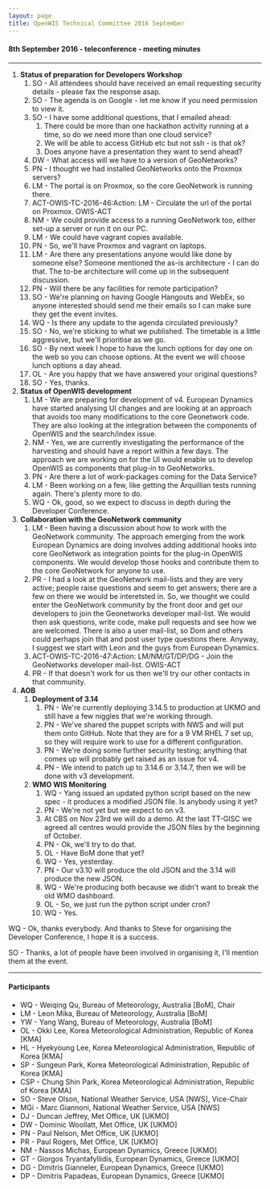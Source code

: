 ```yaml
---
layout: page
title: OpenWIS Technical Committee 2016 September
---
```


#### 8th September 2016 - teleconference - meeting minutes

---


1. **Status of preparation for Developers Workshop**
	1. SO - All attendees should have received an email requesting security details - please fax the response asap.
	2. SO - The agenda is on Google - let me know if you need permission to view it.
	3. SO - I have some additional questions, that I emailed ahead:
		1. There could be more than one hackathon activity running at a time, so do we need more than one cloud service?
		2. We will be able to access GitHub etc but not ssh - is that ok?
		3. Does anyone have a presentation they want to send ahead?
	4. DW - What access will we have to a version of GeoNetworks?
	5. PN - I thought we had installed GeoNetworks onto the Proxmox servers?
	6. LM - The portal is on Proxmox, so the core GeoNetwork is running there.
	7. ACT-OWIS-TC-2016-46:Action: LM - Circulate the url of the portal on Proxmox. OWIS-ACT
	8. NM - We could provide access to a running GeoNetwork too, either set-up a server or run it on our PC.
	9. LM - We could have vagrant copies available.
	10. PN - So, we'll have Proxmox and vagrant on laptops.
	11. LM - Are there any presentations anyone would like done by someone else?  Someone mentioned the as-is architecture - I can do that.  The to-be architecture will come up in the subsequent discussion.
	12. PN - Will there be any facilities for remote participation?
	13. SO - We're planning on having Google Hangouts and WebEx, so anyone interested should send me their emails so I can make sure they get the event invites.
	14. WQ - Is there any update to the agenda circulated previously?
	15. SO - No, we're sticking to what we published. The timetable is a little aggressive, but we'll prioritise as we go.
	16. SO - By next week I hope to have the lunch options for day one on the web so you can choose options.  At the event we will choose lunch options a day ahead.
	17. OL - Are you happy that we have answered your original questions?
	18. SO - Yes, thanks.
2. **Status of OpenWIS development**
	1. LM - We are preparing for development of v4.  European Dynamics have started analysing UI changes and are looking at an approach that avoids too many modifications to the core Geonetwork code.  They are also looking at the integration between the components of OpenWIS and the search/index issue.
	2. NM - Yes, we are currently investigating the performance of the harvesting and should have a report within a few days.  The approach we are working on for the UI would enable us to develop OpenWIS as components that plug-in to GeoNetworks.
	3. PN - Are there a lot of work-packages coming for the Data Service?
	4. LM - Been working on a few, like getting the Arquillian tests running again.  There's plenty more to do.
	5. WQ - Ok, good, so we expect to discuss in depth during the Developer Conference.
3. **Collaboration with the GeoNetwork community**
	1. LM - Been having a discussion about how to work with the GeoNetwork community.  The approach emerging from the work European Dynamics are doing involves adding additional hooks into core GeoNetwork as integration points for the plug-in OpenWIS components.  We would develop those hooks and contribute them to the core GeoNetwork for anyone to use.
	2. PR - I had a look at the GeoNetwork mail-lists and they are very active; people raise questions and seem to get answers; there are a few on there we would be interetsted in.  So, we thought we could enter the GeoNetwork community by the front door and get our developers to join the Geonetworks developer mail-list.  We would then ask questions, write code, make pull requests and see how we are welcomed.  There is also a user mail-list, so Dom and others could perhaps join that and post user type questions there.  Anyway, I suggest we start with Leon and the guys from European Dynamics.
	3. ACT-OWIS-TC-2016-47:Action: LM/NM/GT/DP/DG - Join the GeoNetworks developer mail-list. OWIS-ACT
	4. PR - If that doesn't work for us then we'll try our other contacts in that community.
4. **AOB**
	1. **Deployment of 3.14**
		1. PN - We're currently deploying 3.14.5 to production at UKMO and still have a few niggles that we're working through.
		2. PN - We've shared the puppet scripts with NWS and will put them onto GitHub.  Note that they are for a 9 VM RHEL 7 set up, so they will require work to use for a different configuration.
		3. PN - We're doing some further security testing; anything that comes up will probably get raised as an issue for v4.
		4. PN - We intend to patch up to 3.14.6 or 3.14.7, then we will be done with v3 development.
	2. **WMO WIS Monitoring**
		1. WQ - Yang issued an updated python script based on the new spec - it produces a modified JSON file.  Is anybody using it yet?
		2. PN - We're not yet but we expect to on v3.
		3. At CBS on Nov 23rd we will do a demo.  At the last TT-GISC we agreed all centres would provide the JSON files by the beginning of October.
		4. PN - Ok, we'll try to do that.
		5. OL - Have BoM done that yet?
		6. WQ - Yes, yesterday.
		7. PN - Our v3.10 will produce the old JSON and the 3.14 will produce the new JSON.
		8. WQ - We're producing both because we didn't want to break the old WMO dashboard.
		9. OL - So, we just run the python script under cron?
		10. WQ - Yes.
    
WQ - Ok, thanks everybody.  And thanks to Steve for organising the Developer Conference, I hope it is a success.

SO - Thanks, a lot of people have been involved in organising it, I'll mention them at the event.


---

#### Participants

- WQ - Weiqing Qu, Bureau of Meteorology, Australia [BoM], Chair
- LM - Leon Mika, Bureau of Meteorology, Australia [BoM]
- YW - Yang Wang, Bureau of Meteorology, Australia [BoM]
- OL - Okki Lee, Korea Meteorological Administration, Republic of Korea [KMA]
- HL - Hyekyoung Lee, Korea Meteorological Administration, Republic of Korea [KMA]
- SP - Sungeun Park, Korea Meteorological Administration, Republic of Korea [KMA]
- CSP - Chung Shin Park, Korea Meteorological Administration, Republic of Korea [KMA]
- SO - Steve Olson, National Weather Service, USA [NWS], Vice-Chair
- MGi - Marc Giannoni, National Weather Service, USA [NWS]
- DJ - Duncan Jeffrey, Met Office, UK [UKMO]
- DW - Dominic Woollatt, Met Office, UK [UKMO]
- PN - Paul Nelson, Met Office, UK [UKMO]
- PR - Paul Rogers, Met Office, UK [UKMO]
- NM - Nassos Michas, European Dynamics, Greece [UKMO]
- GT - Giorgos Tryantafyllidis, European Dynamics, Greece [UKMO]
- DG - Dimitris Gianneler, European Dynamics, Greece [UKMO]
- DP - Dimitris Papadeas, European Dynamics, Greece [UKMO]

